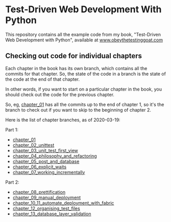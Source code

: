 # Test-Driven Web Development With Python

This repository contains all the example code from my book, "Test-Driven Web Development with Python", available at www.obeythetestinggoat.com

## Checking out code for individual chapters

Each chapter in the book has its own branch, which contains all the commits for that chapter. So, the state of the code in a branch is the state of the code at the end of that chapter.

In other words, if you want to start on a particular chapter in the book, you should check out the code for the previous chapter.

So, eg, [chapter_01](https://github.com/AjanShrestha/TDD-web-with-python/tree/chapter_01) has all the commits up to the end of chapter 1, so it's the branch to check out if you want to skip to the beginning of chapter 2.

Here is the list of chapter branches, as of 2020-03-19:

Part 1:

- [chapter_01](https://github.com/AjanShrestha/TDD-web-with-python/tree/chapter_01)
- [chapter_02_unittest](https://github.com/AjanShrestha/TDD-web-with-python/tree/chapter_02_unittest)
- [chapter_03_unit_test_first_view](https://github.com/AjanShrestha/TDD-web-with-python/tree/chapter_03_unit_test_first_view)
- [chapter_04_philosophy_and_refactoring](https://github.com/AjanShrestha/TDD-web-with-python/tree/chapter_04_philosophy_and_refactoring)
- [chapter_05_post_and_database](https://github.com/AjanShrestha/TDD-web-with-python/tree/chapter_05_post_and_database)
- [chapter_06_explicit_waits](https://github.com/AjanShrestha/TDD-web-with-python/tree/chapter_06_explicit_waits)
- [chapter_07_working_incrementally](https://github.com/AjanShrestha/TDD-web-with-python/tree/chapter_07_working_incrementally)

Part 2:

- [chapter_08_prettification](https://github.com/AjanShrestha/TDD-web-with-python/tree/chapter_08_prettification)
- [chapter_09_manual_deployment](https://github.com/AjanShrestha/TDD-web-with-python/tree/chapter_09_manual_deployment)
- [chapter_10_11_automate_deployment_with_fabric](https://github.com/AjanShrestha/TDD-web-with-python/tree/chapter_10_11_automate_deployment_with_fabric)
- [chapter_12_organising_test_files](https://github.com/AjanShrestha/TDD-web-with-python/tree/chapter_12_organising_test_files)
- [chapter_13_database_layer_validation](https://github.com/AjanShrestha/TDD-web-with-python/tree/chapter_13_database_layer_validation)
